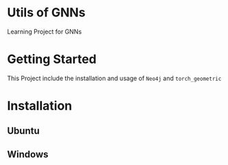 # Utils of GNNs

Learning Project for GNNs

# Getting Started

This Project include the installation and usage of `Neo4j` and `torch_geometric`

# Installation

## Ubuntu

## Windows